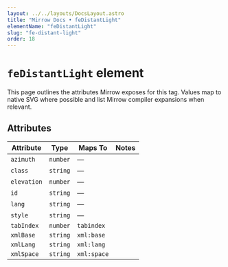 ```yaml
---
layout: ../../layouts/DocsLayout.astro
title: "Mirrow Docs • feDistantLight"
elementName: "feDistantLight"
slug: "fe-distant-light"
order: 18
---
```


# `feDistantLight` element

This page outlines the attributes Mirrow exposes for this tag.
Values map to native SVG where possible and list Mirrow compiler expansions when relevant.

## Attributes

| Attribute | Type | Maps To | Notes |
| --- | --- | --- | --- |
| `azimuth` | `number` | &mdash; |  |
| `class` | `string` | &mdash; |  |
| `elevation` | `number` | &mdash; |  |
| `id` | `string` | &mdash; |  |
| `lang` | `string` | &mdash; |  |
| `style` | `string` | &mdash; |  |
| `tabIndex` | `number` | `tabindex` |  |
| `xmlBase` | `string` | `xml:base` |  |
| `xmlLang` | `string` | `xml:lang` |  |
| `xmlSpace` | `string` | `xml:space` |  |

